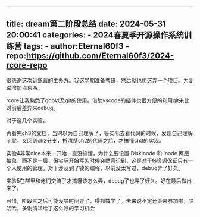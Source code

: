 

---
title: dream第二阶段总结
date: 2024-05-31 20:00:41
categories:
    - 2024春夏季开源操作系统训练营
tags:
    - author:Eternal60f3
    - repo:https://github.com/Eternal60f3/2024-rcore-repo
---

很感谢这次训练营的主办方。我这学期准备考研，然后就也想这弄一个项目。为复试增加点东西。

rcore让我熟悉了gdb以及git的使用。借助vscode的插件也很方便的利用git来比对前后差异来debug。

对于这几个实验。

再看完ch3的文档，当时以为自己理解了，等实际去看代码的时候，发现自己理解个屁。又回到ch2分支，捋清楚ch2的代码之后，才搞懂ch3的实现。

实验4非常nice本来一开始一直没搞懂，为什么要设置 DiskInode 和 Inode 两层抽象，而不是一层，但实际开始写的时候突然意识到，这是对于fs资源保证只有一个人使用的管理。对于涉及到了锁的编程，以前没太写过，debug弄了好久。

实验5在群里和佬们交流了才搞懂该怎么弄，debug了也弄了好久。好在最后做出来了。

可惜，阶段三之后可能没啥时间弄了，得抓数学了。未来说不定还会来参加啦，哈哈哈。多谢清华给了这么好的学习机会
